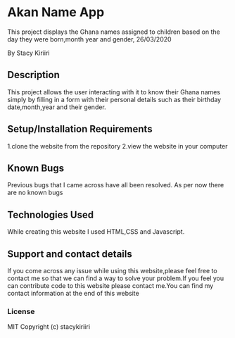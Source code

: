 # Akan Name App

This project displays the Ghana names assigned to children based on the day they were born,month year and gender, 26/03/2020

By Stacy Kiriiri

## Description

This project allows the user interacting with it to know their Ghana names simply by filling in a form with their personal
details such as their birthday date,month,year and their gender.

## Setup/Installation Requirements

1.clone the website from the repository
2.view the website in your computer

## Known Bugs

Previous bugs that I came across have all been resolved. As per now there are no known bugs

## Technologies Used

While creating this website I used HTML,CSS and Javascript.

## Support and contact details

If you come across any issue while using this website,please feel free to contact me so that we can find a way to solve your problem.If you feel you can contribute code to this website please contact me.You can find my contact information at the end of this website

### License

MIT Copyright (c) stacykiriiri
